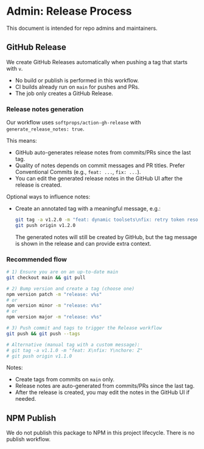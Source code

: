 # Admin: Release Process

This document is intended for repo admins and maintainers.

## GitHub Release

We create GitHub Releases automatically when pushing a tag that starts with `v`.

- No build or publish is performed in this workflow.
- CI builds already run on `main` for pushes and PRs.
- The job only creates a GitHub Release.

### Release notes generation

Our workflow uses `softprops/action-gh-release` with `generate_release_notes: true`.

This means:
- GitHub auto-generates release notes from commits/PRs since the last tag.
- Quality of notes depends on commit messages and PR titles. Prefer Conventional Commits (e.g., `feat: ...`, `fix: ...`).
- You can edit the generated release notes in the GitHub UI after the release is created.

Optional ways to influence notes:
- Create an annotated tag with a meaningful message, e.g.:
  ```bash
  git tag -a v1.2.0 -m "feat: dynamic toolsets\nfix: retry token resolution\nchore: docs updates"
  git push origin v1.2.0
  ```
  The generated notes will still be created by GitHub, but the tag message is shown in the release and can provide extra context.

### Recommended flow

```bash
# 1) Ensure you are on an up-to-date main
git checkout main && git pull

# 2) Bump version and create a tag (choose one)
npm version patch -m "release: v%s"
# or
npm version minor -m "release: v%s"
# or
npm version major -m "release: v%s"

# 3) Push commit and tags to trigger the Release workflow
git push && git push --tags

# Alternative (manual tag with a custom message):
# git tag -a v1.1.0 -m "feat: X\nfix: Y\nchore: Z"
# git push origin v1.1.0
```

Notes:
- Create tags from commits on `main` only.
- Release notes are auto-generated from commits/PRs since the last tag.
- After the release is created, you may edit the notes in the GitHub UI if needed.

## NPM Publish

We do not publish this package to NPM in this project lifecycle. There is no publish workflow.


